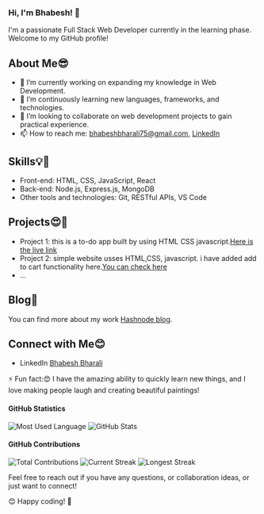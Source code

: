 ### Hi, I'm Bhabesh! 👋

I'm a passionate Full Stack Web Developer currently in the learning phase. Welcome to my GitHub profile!

## About Me😎

- 🔭 I’m currently working on expanding my knowledge in Web Development.
- 🌱 I’m continuously learning new languages, frameworks, and technologies.
- 👯 I’m looking to collaborate on web development projects to gain practical experience.
- 📫 How to reach me: [bhabeshbharali75@gmail.com](mailto:bhabeshbharali75@gmail.com), [LinkedIn](https://www.linkedin.com/in/bhabesh-bharali-728175244/)

## Skills💡🎯

- Front-end: HTML, CSS, JavaScript, React
- Back-end: Node.js, Express.js, MongoDB
- Other tools and technologies: Git, RESTful APIs, VS Code

## Projects😍🤩

- Project 1: this is a to-do app built by using HTML CSS javascript.[Here is the live link](https://fascinating-sunshine-358033.netlify.app/)
- Project 2: simple website usses HTML,CSS, javascript. i have added add to cart functionality here.[You can check here](https://willowy-clafoutis-21a549.netlify.app/)
- ...

## Blog🤟

You can find more about my work [Hashnode blog](https://bhabeshbharali.hashnode.dev/).

## Connect with Me😊

- LinkedIn [Bhabesh Bharali](https://www.linkedin.com/in/bhabesh-bharali-728175244/)

⚡ Fun fact:😍
I have the amazing ability to quickly learn new things, and I love making people laugh and creating beautiful paintings!

#### GitHub Statistics
![Most Used Language](https://github-readme-stats.vercel.app/api/top-langs/?username=bhabesh2&layout=compact&langs_count=6&hide=html,css)
![GitHub Stats](https://github-readme-stats.vercel.app/api?username=bhabesh2&show_icons=true&count_private=true&hide=stars)

#### GitHub Contributions
![Total Contributions](https://img.shields.io/github/commit-activity/w/bhabesh2/bhabesh2?label=Total%20Contributions)
![Current Streak](https://img.shields.io/github/commit-activity/m/bhabesh2/bhabesh2?label=Current%20Streak)
![Longest Streak](https://img.shields.io/github/commit-activity/y/bhabesh2/bhabesh2?label=Longest%20Streak)

Feel free to reach out if you have any questions, or collaboration ideas, or just want to connect!

😊 Happy coding! 🚀

